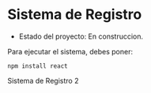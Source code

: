 <h1> Sistema de Registro</h1>

- Estado del proyecto: En construccion. 

Para ejecutar el sistema, debes poner:

```npm install react```

Sistema de Registro 2
